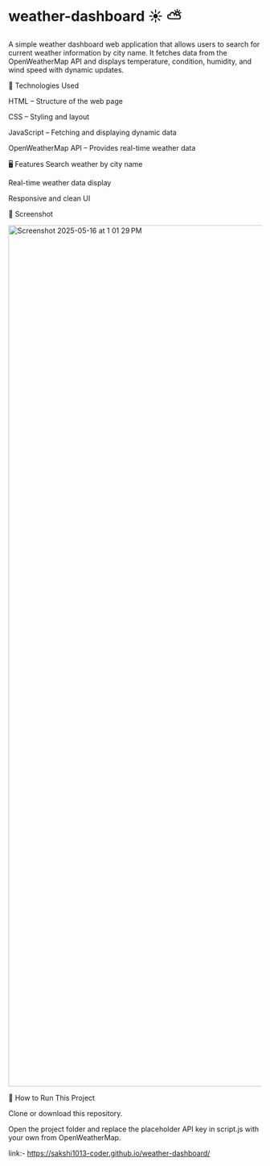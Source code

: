 # weather-dashboard ☀️ ⛅️

A simple weather dashboard web application that allows users to search for current weather information by city name. It fetches data from the OpenWeatherMap API and displays temperature, condition, humidity, and wind speed with dynamic updates.

🔧 Technologies Used

HTML – Structure of the web page

CSS – Styling and layout

JavaScript – Fetching and displaying dynamic data

OpenWeatherMap API – Provides real-time weather data

🖥️ Features
Search weather by city name

Real-time weather data display

Responsive and clean UI


📸 Screenshot

<img width="1710" alt="Screenshot 2025-05-16 at 1 01 29 PM" src="https://github.com/user-attachments/assets/6d8fe465-254f-4e5b-9a9e-eca18e2a6565" />


🚀 How to Run This Project

Clone or download this repository.

Open the project folder and replace the placeholder API key in script.js with your own from OpenWeatherMap.

link:- https://sakshi1013-coder.github.io/weather-dashboard/
